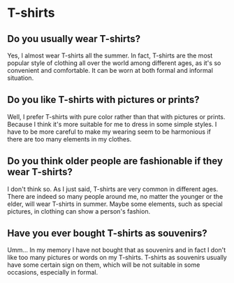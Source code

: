 # T-shirts

## Do you usually wear T-shirts?

Yes, I almost wear T-shirts all the summer. In fact, T-shirts are the most popular style of clothing all over the world among different ages, as it's so convenient and comfortable. It can be worn at both formal and informal situation.

## Do you like T-shirts with pictures or prints?

Well, I prefer T-shirts with pure color rather than that with pictures or prints. Because I think it's more suitable for me to dress in some simple styles. I have to be more careful to make my wearing seem to be harmonious if there are too many elements in my clothes.

## Do you think older people are fashionable if they wear T-shirts?

I don't think so. As I just said, T-shirts are very common in different ages. There are indeed so many people around me, no matter the younger or the elder, will wear T-shirts in summer. Maybe some elements, such as special pictures, in clothing can show a person's fashion.

## Have you ever bought T-shirts as souvenirs?

Umm... In my memory I have not bought that as souvenirs and in fact I don't like too many pictures or words on my T-shirts. T-shirts as souvenirs usually have some certain sign on them, which will be not suitable in some occasions, especially in formal.
